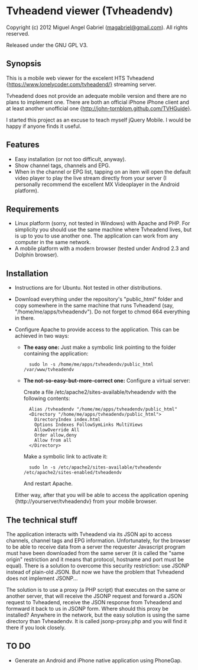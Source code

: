 # Tvheadend viewer (Tvheadendv)

Copyright (c) 2012 Miguel Angel Gabriel (magabriel@gmail.com). All rights reserved.

Released under the GNU GPL V3. 


## Synopsis

This is a mobile web viewer for the excelent HTS Tvheadend {https://www.lonelycoder.com/tvheadend/} streaming server.

Tvheadend does not provide an adequate mobile version and there are no plans to implement one. There are both an official iPhone iPhone client and at least another unofficial one {http://john-tornblom.github.com/TVHGuide}. 

I started this project as an excuse to teach myself jQuery Mobile. I would be happy if anyone finds it useful.

## Features

- Easy installation (or not too difficult, anyway).
- Show channel tags, channels and EPG.
- When in the channel or EPG list, tapping on an item will open the default video player to play the live stream directly from your server (I personally recommend the excellent MX Videoplayer in the Android platform). 

## Requirements

- Linux platform (sorry, not tested in Windows) with Apache and PHP. For simplicity you should use the same machine where Tvheadend lives, but is up to you to use another one. The application can work from any computer in the same network. 
- A mobile platform with a modern browser (tested under Androd 2.3 and Dolphin browser).


## Installation

- Instructions are for Ubuntu. Not tested in other distributions.
- Download everything under the repository's "public_html" folder and copy somewhere in the same machine that runs Tvheadend (say, "/home/me/apps/tvheadendv"). Do not forget to chmod 664 everything in there.
- Configure Apache to provide access to the application. This can be achieved in two ways:
    - **The easy one:** Just make a symbolic link pointing to the folder containing the application:
    
            sudo ln -s /home/me/apps/tvheadendv/public_html /var/www/tvheadendv
        
    - **The not-so-easy-but-more-correct one:** Configure a virtual server:

        Create a file /etc/apache2/sites-available/tvheadendv with the following contents:
        
            Alias /tvheadendv "/home/me/apps/tvheadendv/public_html"
            <Directory "/home/me/apps/tvheadendv/public_html">
              DirectoryIndex index.html
              Options Indexes FollowSymLinks MultiViews
              AllowOverride All
              Order allow,deny
              Allow from all
            </Directory> 
          
        Make a symbolic link to activate it:
        
            sudo ln -s /etc/apache2/sites-available/tvheadendv /etc/apache2/sites-enabled/tvheadendv

        And restart Apache.
        
  Either way, after that you will be able to access the application opening {http://yourserver/tvheadendv} from your mobile browser.
  
  
## The technical stuff

The application interacts with Tvheadend via its JSON api to access channels, channel tags and EPG information. Unfortunately, for the browser to be able to receive data from a server the requester Javascript program must have been downloaded from the same server (it is called the "same origin" restriction and it means that protocol, hostname and port must be equal). There is a solution to overcome this security restriction: use JSONP instead of plain-old JSON. But now we have the problem that Tvheadend does not implement JSONP...

The solution is to use a proxy (a PHP script) that executes on the same or another server, that will receive the JSONP request and forward a JSON request to Tvheadend, receive the JSON response from Tvheadend and formward it back to us in JSONP form.  Where should this proxy be installed? Anywhere in the network, but the easy solution is using the same directory than Tvheadendv. It is called jsonp-proxy.php and you will find it there if you look closely. 
    
    
## TO DO

- Generate an Android and iPhone native application using PhoneGap.
    
    
 

 




  


